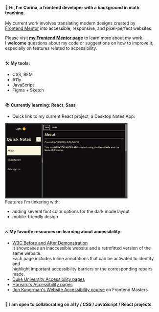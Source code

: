 👋 **Hi, I'm Corina, a frontend developer with a background in math teaching.**
<br>
<br> My current work involves translating modern designs created by 
<br> [Frontend Mentor](https://www.frontendmentor.io) into accessible, responsive, and pixel-perfect websites.

Please visit **[my Frontend Mentor page](https://www.frontendmentor.io/profile/Cor-Ina)** to learn more about my work.
<br>I **welcome** questions about my code or suggestions on how to improve it, <br>especially on features related to accessibility.



<br>🛠 **My tools:**
- CSS, BEM
- A11y
- JavaScript
- Figma + Sketch

<br>📚 **Currently learning: React, Sass**

- Quick link to my current React project, a Desktop Notes App:

[<img alt="Screenshot of Notes app in dark mode" src="./images/Notes.jpg" width="400" height="auto">](https://corina-react-notes.netlify.app/)
<br>Features I'm tinkering with:
- adding several font color options for the dark mode layout
- mobile-friendly design


<br>♿️ **My favorite resources on learning about accessibility:**
  - [W3C Before and After Demonstration](https://www.w3.org/WAI/demos/bad/)
  <br>It showcases an inaccessible website and a retrofitted version of the same website. 
  <br>Each page includes inline annotations that can be activated to identify and
  <br>highlight important accessibility barriers or the corresponding repairs made. 
  - [Duke University Accessibility pages](https://web.accessibility.duke.edu/how/web-development/)
  - [Harvard's Accessibility pages](https://accessibility.huit.harvard.edu/content-creators)
  - [Jon Kuperman's Website Accessibility course](https://frontendmasters.com/courses/accessibility-v2/) on Frontend Masters
                         
<br>👷 **I am open to collaborating on a11y / CSS / JavaScript / React projects.**

